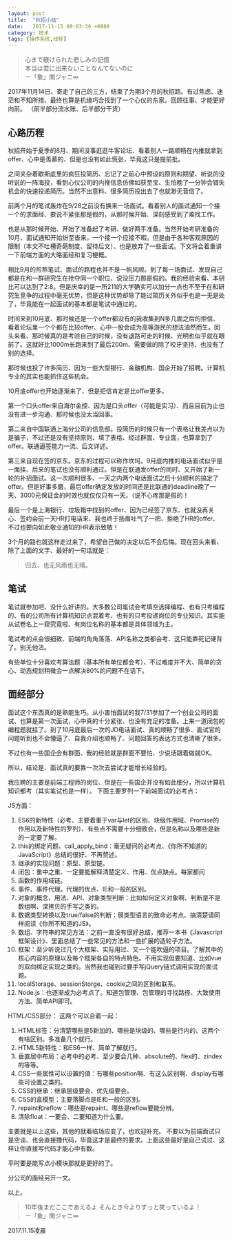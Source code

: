 ```yaml
---
layout: post
title:  "秋招小结"
date:   2017-11-15 00:03:36 +0800
category: 技术
tags: [操作系统,线程]
---
```


> 心まで躾けられた悲しみの記憶  
> 本当は君に出来ないことなんてないのに  
> ー「象」関ジャニ∞  

2017年11月14日、寄走了自己的三方，结束了为期3个月的秋招路。有过焦虑、迷茫和不知所措、最终也算是机缘巧合找到了一个心仪的东家。回顾往事、才能更好向前。
（前半部分流水账、后半部分干货）

## 心路历程 
秋招开始于夏季的8月、期间没事逛逛牛客论坛、看着别人一路顺畅在内推就拿到offer、心中是羡慕的、但是也没有如此慌张，毕竟这只是提前批。

之间夹杂着歇斯底里的疯狂投简历、忘记了之前心中预设的原则和期望、听说的没听说的一阵海投，看到心仪公司的内推信息仿佛如获至宝、生怕晚了一分钟会错失机会的快速投递简历。当然不出意料、很多简历投出去了也就渺无音信了。

前两个月的笔试轰炸在9/28之前没有换来一场面试。看着别人的面试通知一个接一个的求面经、要说不紧张那是假的，从那时候开始、深刻感受到了难找工作。

也是从那时候开始、开始了准备起了考研、做好两手准备。当然开始考研准备的10月、面试通知开始纷至沓来，一个接一个应接不暇。但是由于各种客观原因的限制（本文不吐槽奇葩制度、留待后文）、也是放弃了一些面试。下文将会着重讲一下前端方面的大略面经和复习梗概。

相比9月的煎熬笔试、面试的路程也并不是一帆风顺。到了每一场面试、发现自己都是在和一群研究生在抢夺同一个职位、说没压力那是假的。我的经验来看、本研比可以达到了2:8。但是庆幸的是一所211的大学确实可以加分一点也不至于在和研究生竞争的过程中毫无优势，但是这种优势却除了能过简历关外似乎也是一无是处了，毕竟能在一起面试的基本都是笔试中通过的。

时间来到10月底、那时候还是一个offer都没有的我收集到N多几面之后的拒信、看着论坛里一个个都在比较offer、心中一股会成为高等游民的想法油然而生。回头来看、那时候真的是考验自己的时候，没有退路可走的时候、光明也似乎就在眼前了。这就好比1000m长跑来到了最后200m、需要做的除了咬牙坚持、也没有了别的选择。

那时候也投了许多简历、因为一些大型银行、金融机构、国企开始了招聘。计算机专业的其实也能抓住这些机会。

10月底offer也开始逐渐来了、但是拒信肯定是比offer更多。

第一个口头offer来自海尔金控、因为是口头offer（可能是实习）、而且目前为止也没有进一步沟通、那时候也没太当回事。

第二来自中国联通上海分公司的信息部。投简历的时候只有一个表格让我差点以为是骗子，不过还是没有坚持原则、填了表格、经过群面、专业面，也算拿到了offer。联通逼签能力一流、后文详述。

第三来自现在签的京东。京东的过程可以称作坎坷。9月底内推的电话面试似乎是一面挂、后来的笔试也没有顺利通过。但是在联通发offer的同时、又开始了新一轮的补招面试。这一次顺利很多、一天之内两个电话面试之后十分顺利的搞定了offer。但是好事多磨，最后offer确定发放的时间还是比联通的deadline晚了一天、3000元保证金的时效也就仅仅只有一天。（说不心疼那是假的！

最后一个是上海银行、垃圾箱中找到的offer、因为已经签了京东、也就没再关心、签约会前一天HR打电话来、我也终于扬眉吐气了一把、拒绝了HR的offer、不过也要向如此敬业通知的HR表示致敬！

3个月的路也就这样走过来了，希望自己做的决定以后不会后悔。现在回头来看、除了上面的文字、最好的一句话就是：
> 归去、也无风雨也无晴。  

## 笔试
笔试就参加吧、没什么好讲的。大多数公司笔试会考填空选择编程、也有只考编程的、有的公司所有计算机知识点混着考、也有的只考投递岗位的专业知识。其实能从试卷名上一窥究竟啦、有岗位名称的基本都是具体领域为主。

笔试考的点会很细致、前端的角角落落、API名称之类都会考、这只能靠死记硬背了。别无他法。

有些单位十分喜欢考算法题（基本所有单位都会考）、不过难度并不大、简单的贪心、动态规划稍微会一点解决80%的问题不在话下。

## 面经部分
面试这个东西真的是熟能生巧。从小害怕面试的我7/31参加了一个创业公司的面试、也算是第一次面试，心中真的十分紧张、也没有充足的准备。上来一道闭包的编程题就挂了。到了10月底最后一次的JD电话面试、真的顺畅了很多、面试官的问题听到也不会懵逼了、自我介绍也顺畅了、问题回答的表达方式也清晰了很多。

不过也有一些国企会有群面、我的经验就是群面不要怕、少说话跟着做就OK。

所以，结论是、面试真的要靠一次次去尝试才能增长经验的。

我应聘的主要是前端工程师的岗位、但是在一些国企并没有如此细分，所以计算机知识都考（其实笔试也是一样）。
下面主要罗列一下前端面试的必考点：

JS方面：
1. ES6的新特性（必考、主要着重于var与let的区别、块级作用域、Promise的作用以及新特性的罗列）、有些点不需要十分细致会，但是名称以及哪些是新的一定要了解。
2. this的绑定问题、call_apply_bind：毫无疑问的必考点、《你所不知道的JavaScript》总结的很好、不再赘述。
3. 继承的实现问题：原型、原型链。
4. 闭包：重中之重、一定要能解释清楚定义、作用、优点缺点。每家都问
5. 函数的作用域链。
6. 事件、事件代理。代理的优点、IE和一般的区别。
7. 对象的概念、用法、API、对象类型判断：比如如何定义对象啊、判断是不是数组啊、深拷贝的手写之类的。
8. 数据类型转换以及true/false的判断：弱类型语言的致命必考点、搞清楚请同样阅读《你所不知道的JS》。
9. 数组、字符串的常见方法：之前一直没有很好总结，推荐一本书《Javascript框架设计》、里面总结了一些常见的方法和一些扩展的造轮子方法。
10. 框架：至少听说过几个大框架、实际用过、又一个能吹逼的项目。了解其中的核心内容的原理以及每个框架各自的特点特色。不用实现但要知道、比如vue的双向绑定实现之类的。当然我也碰到过要手写jQuery链式调用实现的面试题。
11. localStorage、sessionStorge、cookie之间的区别和联系。
12. Node.js：也逐渐成为必考点了。知道包管理、包管理的寻找路径、大致使用方法、简单API即可。

HTML/CSS部分：
这两个可以合着一起：
1. HTML标签：分清楚哪些是5新加的、哪些是块级的、哪些是行内的、这两个有啥区别。多准备几个就行。
2. HTML5新特性：和ES6一样、简单了解就行。
3. 垂直居中布局：必考中的必考、至少要会几种、absolute的、flex的、zindex的等等。
4. CSS一些属性可以设置的值：有哪些position啊、有这么区别啊、display有哪些可设置之类的。
5. CSS的继承：继承层级要会、优先级要会。
6. CSS的盒模型：主要落脚点是IE和一般的区别。
7. repaint和reflow：哪些是repaint、哪些是reflow要能分辨。
8. 清除float：一要会、二要知道为什么要。

主要就是以上这些，其他的就看临场应变了，也欢迎补充。
不要以为前端面试只是空谈、也会直接撸代码，毕竟这才是最终的要求。上面这些最好是自己试过、这样让你直接写代码才能心中有数。

平时要是能写点小模块那就是更好的了。

分公司的面经另开一文。

以上。

> 10年後まだここであえるよ そんとき今よりずっと笑っているよ！  
> ー「象」関ジャニ∞  


2017.11.15凌晨